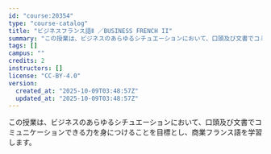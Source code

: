 ```yaml
---
id: "course:20354"
type: "course-catalog"
title: "ビジネスフランス語Ⅱ ／BUSINESS FRENCH II"
summary: "この授業は、ビジネスのあらゆるシチュエーションにおいて、口頭及び文書でコミュニケーションできる力を身につけることを目標とし、商業フランス語を学習します。"
tags: []
campus: ""
credits: 2
instructors: []
license: "CC-BY-4.0"
version:
  created_at: "2025-10-09T03:48:57Z"
  updated_at: "2025-10-09T03:48:57Z"
---
```

この授業は、ビジネスのあらゆるシチュエーションにおいて、口頭及び文書でコミュニケーションできる力を身につけることを目標とし、商業フランス語を学習します。
